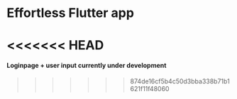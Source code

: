 # Effortless Flutter app
<<<<<<< HEAD
=======
#### Loginpage + user input currently under development
>>>>>>> 874de16cf5b4c50d3bba338b71b1621f11f48060
